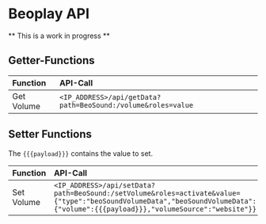 # Beoplay API

** This is a work in progress **

## Getter-Functions

| Function | API-Call |
|:---|:----|
| Get Volume | `<IP_ADDRESS>/api/getData?path=BeoSound:/volume&roles=value`|

## Setter Functions

The `{{{payload}}}` contains the value to set.

| Function | API-Call |
|:---|:----|
| Set Volume | `<IP_ADDRESS>/api/setData?path=BeoSound:/setVolume&roles=activate&value={"type":"beoSoundVolumeData","beoSoundVolumeData":{"volume":{{{payload}}},"volumeSource":"website"}}`|

